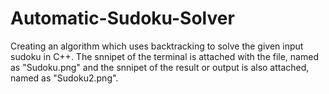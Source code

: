 # Automatic-Sudoku-Solver
Creating an algorithm which uses backtracking to solve the given input sudoku in C++. 
The snnipet of the terminal is attached with the file, named as "Sudoku.png" and the snnipet of the result or output is also attached, named as "Sudoku2.png".
